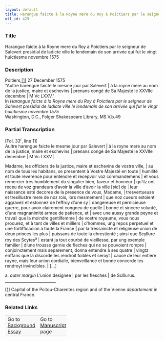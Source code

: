 ```yaml
---  
layout: default  
title: Harangue faicte à la Royne mere du Roy à Poictiers par le seigneur de Salvert presidial de ladicte ville le lendemain de son arrivée qui fut le vingt huictiesme novembre 1575  
utl_id: 429
---
```


### Title

Harangue faicte à la Royne mere du Roy à Poictiers par le seigneur de Salevert presidial de ladicte ville le lendemain de son arrivée qui fut le vingt huictiesme novembre 1575

### Description

<p>Poitiers,<a href="#_ftn1" name="_ftnref1" title="" id="_ftnref1">[1]</a> 27 December 1575<br />
"Aultre harengue faicte le mesme jour par Salevert | à la royne mere au nom de la justice, maire et eschevins | prenans congé de Sa Majesté le XXVIIe decembre | M Vc LXXV."<br />
In <em>Harangue faicte à la Royne mere du Roy à Poictiers par le seigneur de Salevert presidial de ladicte ville le lendemain de son arrivée qui fut le vingt huictiesme novembre 1575</em><br />
Washington, D.C., Folger Shakespeare Library, MS V.b.49</p>



### Partial Transcription

<p>[Fol. 33<sup>r</sup>, line 11] <br />
Aultre harengue faicte le mesme jour par Salevert | à la royne mere au nom de la justice, maire et eschevins | prenans congé de Sa Majesté le XXVIIe decembre | M Vc LXXV |</p>
<p>Madame, les officiers de la justice, maire et eschevins de vostre ville, | au nom de tous les habitans, se presentent à Vostre Majesté en toute | humilité et toute reverence pour entendre et recepvoir voz commandemens | et vous remercier tres humblement du singulier bien, faveur et honneur | qu’ilz ont receu de voz grandeurs d’avoir la ville d’avoir la ville [<em>sic</em>] de | leur naissance esté decoree de la presence de vous, Madame, | tresvertueuse et tresillustre mere de noz rois, lors mesmement | que noz cueurs estoient aggravez et estonnez de l’effroy d’une sy | dangereuse et pernicieuse guerre, pour avoir clairement congneu de quelle | bonne et sincere volunté, d’une magnanimité armee de patience, et | avec une aussy grande peyne et travail que la moindre gentilfemme | de vostre royaume, vous nous procurez, et à tant de villes et milliers | d’hommes, ung repos perpetuel et une fortifficacion à toute la France | par la tressaincte et religieuse union de deux princes les plus | puissans de toute la chrestienté ; ainsi que Scyllure roy des Scytes<sup>a</sup> | estant ja tout courbé de vieillesse, par ung exemple familier | d’une trousse garnie de fleches qui ne se pouvoient rompre | conjoinctement mais separement, donna entendre à ses quatre | vingtz enffans que la discorde les rendroit foibles et seroyt | cause de leur entiere ruyne, mais leur union cordialle, bienveillance et bonne concorde les rendroyt invincibles. | […]</p>
<p>a. <em>outer margin</em> L’union designee | par les flesches | de Scillurus.</p>
<div>
<hr align="left" size="1" width="33%" /><div id="ftn1">
<p><a href="#_ftnref1" name="_ftn1" title="" id="_ftn1">[1]</a> Capital of the Poitou-Charentes region and of the Vienne <em>département</em> in central France.</p>

</div>
</div>


### Related Links

<table border="0.5" cellpadding="1" cellspacing="1" style="width: 200px; background-color:#F8F8F8;">
    <tbody style="border-color:#ccc">
        <tr style="border-color:#ccc">
            <td>Go to <a href="https://centerfordigitalhumanities.github.io/Newberry-French-paleography/essay/429" target="_blank">Background Essay</a></td>
            <td>Go to <a href="https://centerfordigitalhumanities.github.io/Newberry-French-paleography/www/record.html?id=429" target="_blank">Manuscript</a> page</td>
        </tr>
    </tbody>
</table>

